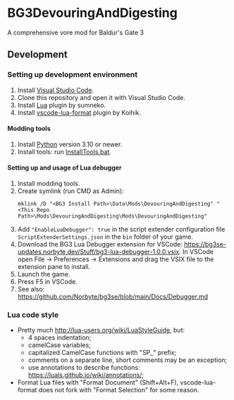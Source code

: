 # BG3DevouringAndDigesting
A comprehensive vore mod for Baldur's Gate 3

## Development
### Setting up development environment
1. Install [Visual Studio Code](https://code.visualstudio.com).
2. Clone this repository and open it with Visual Studio Code.
3. Install [Lua](https://marketplace.visualstudio.com/items?itemName=sumneko.lua) plugin by sumneko.
4. Install [vscode-lua-format](https://marketplace.visualstudio.com/items?itemName=Koihik.vscode-lua-format) plugin by Koihik.
#### Modding tools
1. Install [Python](https://www.python.org/downloads/) version 3.10 or newer.
2. Install tools: run [InstallTools.bat](InstallTools.bat).
#### Setting up and usage of Lua debugger
1. Install modding tools.
2. Create symlink (run CMD as Admin):
    ```shell
    mklink /D "<BG3 Install Path>\Data\Mods\DevouringAndDigesting" "<This Repo Path>\Mods\DevouringAndDigesting\Mods\DevouringAndDigesting"
    ```
3. Add `"EnableLuaDebugger": true` in the script extender configuration file `ScriptExtenderSettings.json`
in the `bin` folder of your game.
4. Download the BG3 Lua Debugger extension for VSCode: https://bg3se-updates.norbyte.dev/Stuff/bg3-lua-debugger-1.0.0.vsix.
In VSCode open File -> Preferences -> Extensions and drag the VSIX file to the extension pane to install.
5. Launch the game.
6. Press F5 in VSCode.
7. See also: https://github.com/Norbyte/bg3se/blob/main/Docs/Debugger.md

### Lua code style
* Pretty much http://lua-users.org/wiki/LuaStyleGuide, but:
  * 4 spaces indentation;
  * camelCase variables;
  * capitalized CamelCase functions with "SP_" prefix;
  * comments on a separate line, short comments may be an exception;
  * use annotations to describe functions: https://luals.github.io/wiki/annotations/;
* Format Lua files with "Format Document" (Shift+Alt+F), vscode-lua-format does not fork with "Format Selection" for some reason.
